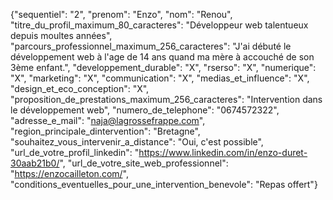 {"sequentiel": "2", "prenom": "Enzo", "nom": "Renou", "titre_du_profil_maximum_80_caracteres": "Développeur web talentueux depuis moultes années", "parcours_professionnel_maximum_256_caracteres": "J'ai débuté le développement web à l'age de 14 ans quand ma mère à accouché de son 3ème enfant.", "developpement_durable": "X", "rserso": "X", "numerique": "X", "marketing": "X", "communication": "X", "medias_et_influence": "X", "design_et_eco_conception": "X", "proposition_de_prestations_maximum_256_caracteres": "Intervention dans le développement web", "numero_de_telephone": "0674572322", "adresse_e_mail": "naja@lagrossefrappe.com", "region_principale_dintervention": "Bretagne", "souhaitez_vous_intervenir_a_distance": "Oui, c'est possible", "url_de_votre_profil_linkedin": "https://www.linkedin.com/in/enzo-duret-30aab21b0/", "url_de_votre_site_web_professionnel": "https://enzocailleton.com/", "conditions_eventuelles_pour_une_intervention_benevole": "Repas offert"}